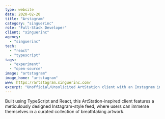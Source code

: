 ```yaml
---
type: website
date: 2020-02-20
title: "Arstagram"
category: "singuerinc"
role: "Full-Stack Developer"
client: "singuerinc"
agency:
  - "singuerinc"
tech:
  - "react"
  - "typescript"
tags:
  - "experiment"
  - "open-source"
image: "artstagram"
image_home: "artstagram"
www: https://artstagram.singuerinc.com/
excerpt: "Unofficial/Unsolicited ArtStation client with an Instagram inspired feed."
---
```


Built using TypeScript and React, this ArtStation-inspired client features a meticulously designed Instagram-style feed, where users can immerse themselves in a curated collection of breathtaking artwork.
